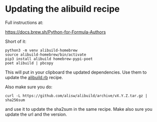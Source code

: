 # Updating the alibuild recipe

Full instructions at:

https://docs.brew.sh/Python-for-Formula-Authors

Short of it:

```
python3 -m venv alibuild-homebrew
source alibuild-homebrew/bin/activate
pip3 install alibuild homebrew-pypi-poet
poet alibuild | pbcopy
```

This will put in your clipboard the updated dependencies. Use them to update the [alibuild.rb]() recipe.

Also make sure you do:

```
curl -L https://github.com/alisw/alibuild/archive/vX.Y.Z.tar.gz | sha256sum
```

and use it to update the sha2sum in the same recipe. Make also sure you update the url and the version.
